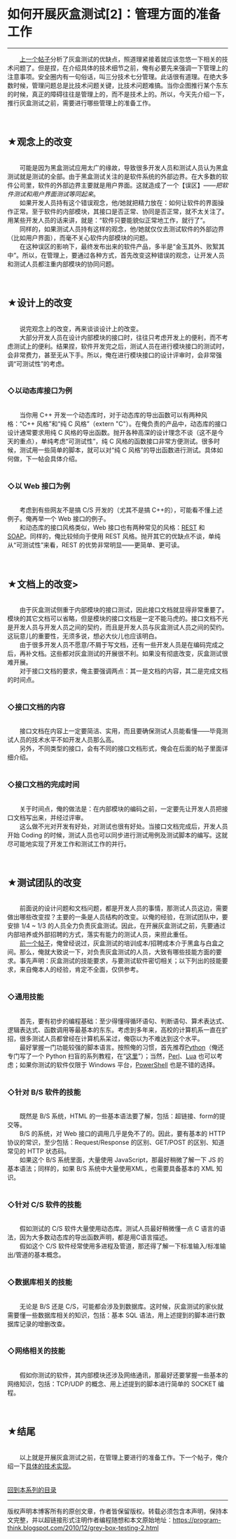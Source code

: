 # 如何开展灰盒测试[2]：管理方面的准备工作 

-----

<div class="post-body entry-content">
　　<a href="../../2010/11/grey-box-testing-1.md">上一个帖子</a>分析了灰盒测试的优缺点，照道理紧接着就应该忽悠一下相关的技术问题了。但是捏，在介绍具体的技术细节之前，俺有必要先来强调一下管理上的注意事项。安全圈内有一句俗话，叫三分技术七分管理。此话很有道理。在绝大多数时候，管理问题总是比技术问题关键，比技术问题难搞。当你企图推行某个东东的时候，真正的障碍往往是管理上的，而不是技术上的。所以，今天先介绍一下，推行灰盒测试之前，需要进行哪些管理上的准备工作。<a name="more"></a><br/>
<br/>
<br/>
<h2>★观念上的改变</h2><br/>
　　可能是因为黑盒测试应用太广的缘故，导致很多开发人员和测试人员认为黑盒测试就是测试的全部。由于黑盒测试关注的是软件系统的外部边界。在大多数的软件公司里，软件的外部边界主要就是用户界面。这就造成了一个【误区】——<i>把软件测试和用户界面测试等同起来</i>。<br/>
　　如果开发人员持有这个错误观念，他/她就把精力放在：如何让软件的界面操作正常。至于软件的内部模块，其接口是否正常、协同是否正常，就不太关注了。用某些开发人员的话来讲，就是：“软件只要能貌似正常地工作，就行了”。<br/>
　　同样的，如果测试人员持有这样的观念，他/她就仅仅去测试软件的外部边界（比如用户界面），而毫不关心软件内部模块的问题。<br/>
　　在这种误区的影响下，最终发布出来的软件产品，多半是“金玉其外、败絮其中”。所以，在管理上，要通过各种方式，首先改变这种错误的观念，让开发人员和测试人员都注重内部模块的协同问题。<br/>
<br/>
<br/>
<h2>★设计上的改变</h2><br/>
　　说完观念上的改变，再来谈谈设计上的改变。<br/>
　　大部分开发人员在设计内部模块的接口时，往往只考虑开发上的便利，而不考虑测试上的便利。结果捏，软件开发完之后，测试人员在进行模块接口的测试时，会非常费力，甚至无从下手。所以，俺在进行模块接口的设计评审时，会非常强调“可测试性”的考虑。<br/>
<br/>
<h3>◇以动态库接口为例</h3><br/>
　　当你用 C++ 开发一个动态库时，对于动态库的导出函数可以有两种风格：“C++ 风格”和“纯 C 风格”（extern "C"）。在俺负责的产品中，动态库的接口设计通常要求用纯 C 风格的导出函数。抛开各种高深的设计理念不谈（这不是今天的重点），单纯考虑“可测试性”，纯 C 风格的函数接口非常方便测试。很多时候，测试用一些简单的脚本，就可以对“纯 C 风格”的导出函数进行测试。具体如何做，下一帖会具体介绍。<br/>
<br/>
<h3>◇以 Web 接口为例</h3><br/>
　　考虑到有些网友不是搞 C/S 开发的（尤其不是搞 C++的），可能看不懂上述例子。俺再举一个 Web 接口的例子。<br/>
　　和动态库的接口风格类似，Web 接口也有两种常见的风格：<a href="https://zh.wikipedia.org/wiki/REST" rel="nofollow" target="_blank">REST</a> 和 <a href="https://zh.wikipedia.org/wiki/SOAP" rel="nofollow" target="_blank">SOAP</a>。同样的，俺比较倾向于使用 REST 风格。抛开其它的优缺点不谈，单纯从“可测试性”来看，REST 的优势非常明显——更简单、更可读。<br/>
<br/>
<br/>
<h2>★文档上的改变&gt;</h2><br/>
　　由于灰盒测试侧重于内部模块的接口测试，因此接口文档就显得非常重要了。模块的其它文档可以省略，但是模块的接口文档是一定不能马虎的。接口文档不光是开发人员与开发人员之间的契约，而且是开发人员与灰盒测试人员之间的契约。这玩意儿的重要性，无须多说，想必大伙儿也应该明白。<br/>
　　由于很多开发人员不愿意/不屑于写文档，还有一些开发人员是在编码完成之后，再补文档。这些都对灰盒测试的开展很不利。如果没有彻底改变，灰盒测试很难开展。<br/>
　　对于接口文档的要求，俺主要强调两点：其一是文档的内容，其二是完成文档的时间点。<br/>
<br/>
<h3>◇接口文档的内容</h3><br/>
　　接口文档在内容上一定要简洁、实用，而且要确保测试人员能看懂——毕竟测试人员的技术水平不如开发人员那么高。<br/>
　　另外，不同类型的接口，会有不同的接口文档形式，俺会在后面的帖子里面详细介绍。<br/>
<br/>
<h3>◇接口文档的完成时间</h3><br/>
　　关于时间点，俺的做法是：在内部模块的编码之前，一定要先让开发人员把接口文档写出来，并经过评审。<br/>
　　这么做不光对开发有好处，对测试也很有好处。当接口文档完成后，开发人员开始 Coding 的时候，测试人员也可以同步进行测试用例及测试脚本的编写。这就尽可能地实现了开发工作和测试工作的并行。<br/>
<br/>
<br/>
<h2>★测试团队的改变</h2><br/>
　　前面说的设计问题和文档问题，都是开发人员的事情，那测试人员这边，需要做出哪些改变捏？主要的一条是人员结构的改变。以俺的经验，在测试团队中，要安排 1/4 ~ 1/3 的人员全力负责灰盒测试。因此，在开展灰盒测试之前，先要通过内部培养或外部招聘的方式，落实有能力的测试人员，来担此重任。<br/>
　　<a href="../../2010/11/grey-box-testing-1.md">前一个帖子</a>，俺曾经说过，灰盒测试的培训成本/招聘成本介于黑盒与白盒之间。那么，俺就大致说一下，对负责灰盒测试的人员，大致有哪些技能方面的要求。事先声明：灰盒测试的技能要求，与要测试软件密切相关；以下列出的技能要求，来自俺本人的经验，肯定不全面，仅供参考。<br/>
<br/>
<h3>◇通用技能</h3><br/>
　　首先，要有初步的编程基础：至少得懂得循环语句、判断语句、算术表达式、逻辑表达式、函数调用等最基本的东东。考虑到多年来，高校的计算机系一直在扩招，很多测试人员都曾经在计算机系呆过，俺窃以为不难达到这个水平。<br/>
　　最好掌握一门功能较强的脚本语言。按照俺的习惯，首先推荐<a href="https://zh.wikipedia.org/wiki/Python" rel="nofollow" target="_blank">Python</a>（俺还专门写了一个 Python 扫盲的系列教程，在“<a href="../../2009/08/why-choose-python-0-overview.md">这里</a>”）；当然，<a href="https://zh.wikipedia.org/wiki/Perl" rel="nofollow" target="_blank">Perl</a>、<a href="https://zh.wikipedia.org/wiki/Lua" rel="nofollow" target="_blank">Lua</a> 也可以考虑；如果你测试的软件仅限于 Windows 平台，<a href="https://zh.wikipedia.org/wiki/Windows_PowerShell" rel="nofollow" target="_blank">PowerShell</a> 也是不错的选择。<br/>
<br/>
<h3>◇针对 B/S 软件的技能</h3><br/>
　　既然是 B/S 系统，HTML 的一些基本语法要了解，包括：超链接、form的提交等。<br/>
　　B/S 的系统，对 Web 接口的调用几乎是免不了的。因此，要有基本的 HTTP 协议的常识，至少包括：Request/Response 的区别、GET/POST 的区别、知道常见的 HTTP 状态码。<br/>
　　如果这个 B/S 系统里面，大量使用 JavaScript，那最好稍微了解一下 JS 的基本语法；同样的，如果 B/S 系统中大量使用XML，也需要具备基本的 XML 知识。<br/>
<br/>
<h3>◇针对 C/S 软件的技能</h3><br/>
　　假如测试的 C/S 软件大量使用动态库。测试人员最好稍微懂一点 C 语言的语法，因为大多数动态库的导出函数声明，都是用C语言描述。<br/>
　　假如这个 C/S 软件经常使用多进程及管道，那还得了解一下标准输入/标准输出/管道的基本概念。<br/>
<br/>
<h3>◇数据库相关的技能</h3><br/>
　　无论是 B/S 还是 C/S，可能都会涉及到数据库。这时候，灰盒测试的家伙就需要懂一些数据库相关的知识，包括：基本 SQL 语法，用上述提到的脚本进行数据库记录的增删改查。<br/>
<br/>
<h3>◇网络相关的技能</h3><br/>
　　假如你测试的软件，其内部模块还涉及网络通讯，那最好还要掌握一些基本的网络知识，包括：TCP/UDP 的概念、用上述提到的脚本进行简单的 SOCKET 编程。<br/>
<br/>
<br/>
<h2>★结尾</h2><br/>
　　以上就是开展灰盒测试之前，在管理上要进行的准备工作。下一个帖子，俺介绍一下<a href="../../2010/12/grey-box-testing-3.md">具体的技术实现</a>。<br/>
<br/>
<br/>
<a href="../../2010/11/grey-box-testing-0.md">回到本系列的目录</a>
</div>


------------------------------------------------

版权声明本博客所有的原创文章，作者皆保留版权。转载必须包含本声明，保持本文完整，并以超链接形式注明作者编程随想和本文原始地址：https://program-think.blogspot.com/2010/12/grey-box-testing-2.html
